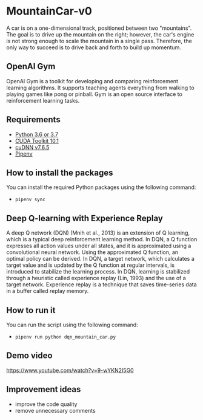 # MountainCar-v0
A car is on a one-dimensional track, positioned between two "mountains". The goal is to drive up the mountain on the right; however, the car's engine is not strong enough to scale the mountain in a single pass. Therefore, the only way to succeed is to drive back and forth to build up momentum.

## OpenAI Gym
OpenAI Gym is a toolkit for developing and comparing reinforcement learning algorithms. It supports teaching agents everything from walking to playing games like pong or pinball. Gym is an open source interface to reinforcement learning tasks.

## Requirements
- [Python 3.6 or 3.7](https://www.python.org/downloads/release/python-360/)
- [CUDA Toolkit 10.1](https://developer.nvidia.com/cuda-10.1-download-archive-base)
- [cuDNN v7.6.5](https://developer.nvidia.com/cuda-10.1-download-archive-base)
- [Pipenv](https://pypi.org/project/pipenv/)

## How to install the packages
You can install the required Python packages using the following command:
- `pipenv sync`

## Deep Q-learning with Experience Replay
A deep Q network (DQN) (Mnih et al., 2013) is an extension of Q learning, which is a typical deep reinforcement learning method. In DQN, a Q function expresses all action values under all states, and it is approximated using a convolutional neural network. Using the approximated Q function, an optimal policy can be derived. In DQN, a target network, which calculates a target value and is updated by the Q function at regular intervals, is introduced to stabilize the learning process. In DQN, learning is stabilized through a heuristic called experience replay (Lin, 1993) and the use of a target network. Experience replay is a technique that saves time-series data in a buffer called replay memory.

## How to run it
You can run the script using the following command: 
- `pipenv run python dqn_mountain_car.py`

## Demo video
https://www.youtube.com/watch?v=9-wYKN2I5G0

## Improvement ideas
- improve the code quality
- remove unnecessary comments
